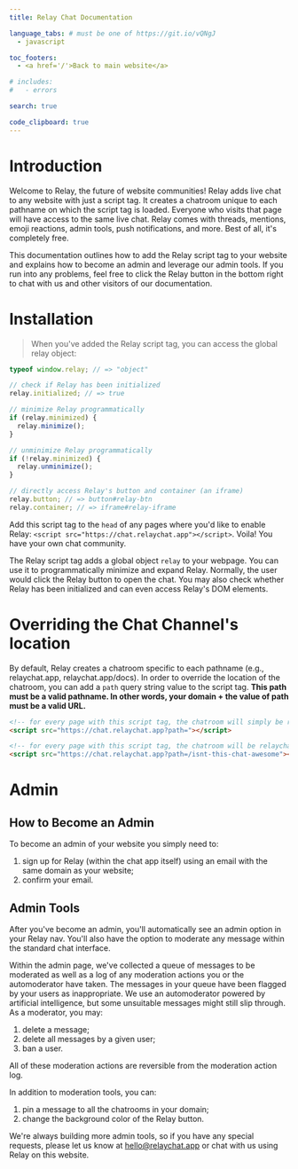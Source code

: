 ```yaml
---
title: Relay Chat Documentation

language_tabs: # must be one of https://git.io/vQNgJ
  - javascript

toc_footers:
  - <a href='/'>Back to main website</a>

# includes:
#   - errors

search: true

code_clipboard: true
---
```


# Introduction

Welcome to Relay, the future of website communities! Relay adds live chat to any website with just a script tag. It creates a chatroom unique to each pathname on which the script tag is loaded. Everyone who visits that page will have access to the same live chat. Relay comes with threads, mentions, emoji reactions, admin tools, push notifications, and more. Best of all, it's completely free.

This documentation outlines how to add the Relay script tag to your website and explains how to become an admin and leverage our admin tools. If you run into any problems, feel free to click the Relay button in the bottom right to chat with us and other visitors of our documentation.

# Installation

> When you've added the Relay script tag, you can access the global relay object:

```javascript
typeof window.relay; // => "object"

// check if Relay has been initialized
relay.initialized; // => true

// minimize Relay programmatically
if (relay.minimized) {
  relay.minimize();
}

// unminimize Relay programmatically
if (!relay.minimized) {
  relay.unminimize();
}

// directly access Relay's button and container (an iframe)
relay.button; // => button#relay-btn
relay.container; // => iframe#relay-iframe
```

Add this script tag to the `head` of any pages where you'd like to enable Relay: `<script src="https://chat.relaychat.app"></script>`. Voila! You have your own chat community.

The Relay script tag adds a global object `relay` to your webpage. You can use it to programmatically minimize and expand Relay. Normally, the user would click the Relay button to open the chat. You may also check whether Relay has been initialized and can even access Relay's DOM elements.

# Overriding the Chat Channel's location

By default, Relay creates a chatroom specific to each pathname (e.g., relaychat.app, relaychat.app/docs). In order to override the location of the chatroom, you can add a `path` query string value to the script tag. **This path must be a valid pathname. In other words, your domain + the value of path must be a valid URL.**

```html
<!-- for every page with this script tag, the chatroom will simply be relaychat.app -->
<script src="https://chat.relaychat.app?path="></script>

<!-- for every page with this script tag, the chatroom will be relaychat.app/isnt-this-chat-awesome -->
<script src="https://chat.relaychat.app?path=/isnt-this-chat-awesome"></script>
```

# Admin

## How to Become an Admin

To become an admin of your website you simply need to:

1. sign up for Relay (within the chat app itself) using an email with the same domain as your website;
2. confirm your email.

## Admin Tools

After you've become an admin, you'll automatically see an admin option in your Relay nav. You'll also have the option to moderate any message within the standard chat interface.

Within the admin page, we've collected a queue of messages to be moderated as well as a log of any moderation actions you or the automoderator have taken. The messages in your queue have been flagged by your users as inappropriate. We use an automoderator powered by artificial intelligence, but some unsuitable messages might still slip through. As a moderator, you may:

1. delete a message;
2. delete all messages by a given user;
3. ban a user.

All of these moderation actions are reversible from the moderation action log.

In addition to moderation tools, you can:

1. pin a message to all the chatrooms in your domain;
2. change the background color of the Relay button.

We're always building more admin tools, so if you have any special requests, please let us know at hello@relaychat.app or chat with us using Relay on this website.
